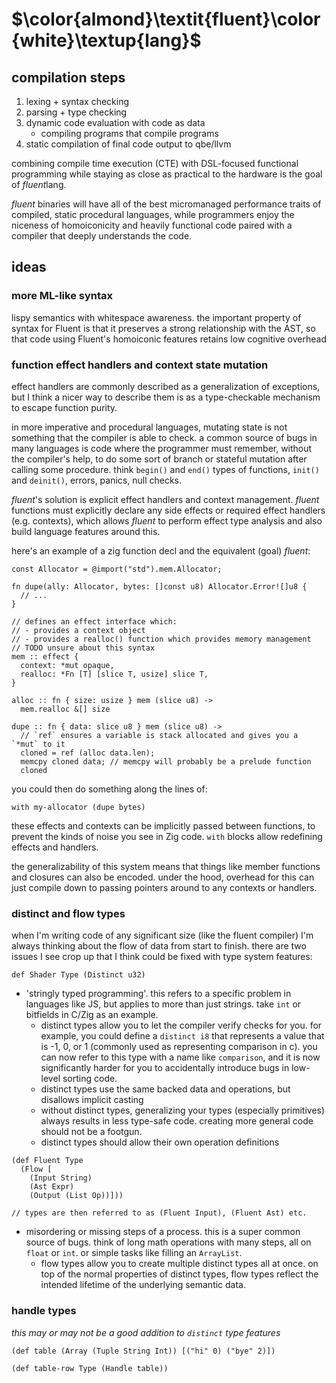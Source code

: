 # $\color{almond}\textit{fluent}\color{white}\textup{lang}$

## compilation steps

1. lexing + syntax checking
2. parsing + type checking
3. dynamic code evaluation with code as data
    - compiling programs that compile programs
4. static compilation of final code output to qbe/llvm

combining compile time execution (CTE) with DSL-focused functional programming
while staying as close as practical to the hardware is the goal of *fluent*lang.

*fluent* binaries will have all of the best micromanaged performance traits of
compiled, static procedural languages, while programmers enjoy the niceness of
homoiconicity and heavily functional code paired with a compiler that deeply
understands the code.

## ideas

### more ML-like syntax

lispy semantics with whitespace awareness. the important property of syntax for
Fluent is that it preserves a strong relationship with the AST, so that code
using Fluent's homoiconic features retains low cognitive overhead

### function effect handlers and context state mutation

effect handlers are commonly described as a generalization of exceptions, but
I think a nicer way to describe them is as a type-checkable mechanism to escape
function purity.

in more imperative and procedural languages, mutating state is not something
that the compiler is able to check. a common source of bugs in many languages
is code where the programmer must remember, without the compiler's help, to
do some sort of branch or stateful mutation after calling some procedure. think
`begin()` and `end()` types of functions, `init()` and `deinit()`, errors,
panics, null checks.

*fluent*'s solution is explicit effect handlers and context management. *fluent*
functions must explicitly declare any side effects or required effect handlers
(e.g. contexts), which allows *fluent* to perform effect type analysis and also
build language features around this.

here's an example of a zig function decl and the equivalent (goal) *fluent*:

```zig
const Allocator = @import("std").mem.Allocator;

fn dupe(ally: Allocator, bytes: []const u8) Allocator.Error![]u8 {
  // ...
}
```

```
// defines an effect interface which:
// - provides a context object
// - provides a realloc() function which provides memory management
// TODO unsure about this syntax
mem :: effect {
  context: *mut opaque,
  realloc: *Fn [T] [slice T, usize] slice T,
}

alloc :: fn { size: usize } mem (slice u8) ->
  mem.realloc &[] size

dupe :: fn { data: slice u8 } mem (slice u8) ->
  // `ref` ensures a variable is stack allocated and gives you a `*mut` to it
  cloned = ref (alloc data.len);
  memcpy cloned data; // memcpy will probably be a prelude function
  cloned
```

you could then do something along the lines of:

```
with my-allocator (dupe bytes)
```

these effects and contexts can be implicitly passed between functions, to
prevent the kinds of noise you see in Zig code. `with` blocks allow redefining
effects and handlers.

the generalizability of this system means that things like member functions
and closures can also be encoded. under the hood, overhead for this can just
compile down to passing pointers around to any contexts or handlers.

### distinct and flow types

when I'm writing code of any significant size (like the fluent compiler) I'm
always thinking about the flow of data from start to finish. there are two
issues I see crop up that I think could be fixed with type system features:

```
def Shader Type (Distinct u32)
```

- 'stringly typed programming'. this refers to a specific problem in languages
  like JS, but applies to more than just strings. take `int` or bitfields in
  C/Zig as an example.
  - distinct types allow you to let the compiler verify checks for you. for
    example, you could define a `distinct i8` that represents a value that is
    -1, 0, or 1 (commonly used as representing comparison in c). you can now
    refer to this type with a name like `comparison`, and it is now
    significantly harder for you to accidentally introduce bugs in low-level
    sorting code.
  - distinct types use the same backed data and operations, but disallows
    implicit casting
  - without distinct types, generalizing your types (especially primitives)
    always results in less type-safe code. creating more general code should not
    be a footgun.
  - distinct types should allow their own operation definitions

```
(def Fluent Type
  (Flow [
    (Input String)
    (Ast Expr)
    (Output (List Op))]))

// types are then referred to as (Fluent Input), (Fluent Ast) etc.
```

- misordering or missing steps of a process. this is a super common source of
  bugs. think of long math operations with many steps, all on `float` or `int`.
  or simple tasks like filling an `ArrayList`.
  - flow types allow you to create multiple distinct types all at once. on top
    of the normal properties of distinct types, flow types reflect the intended
    lifetime of the underlying semantic data.

### handle types

*this may or may not be a good addition to `distinct` type features*

```
(def table (Array (Tuple String Int)) [("hi" 0) ("bye" 2)])

(def table-row Type (Handle table))
```